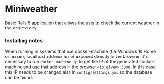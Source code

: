 # Miniweather

Basic Rails 5 application that allows the user to check the current weather in the desired city.


### Installing notes
When running in systems that use docker-machine (f.e. Windows 10 Home or lesser), localhost address is not exposed directly in the browser. It's necessary to run `docker-machine ip` to get the IP of the generated docker-machine and use that address in the browser `<ip_given>:3000`.
In this case this IP needs to be changed also in `config/settings.yml` so the database can be found.
